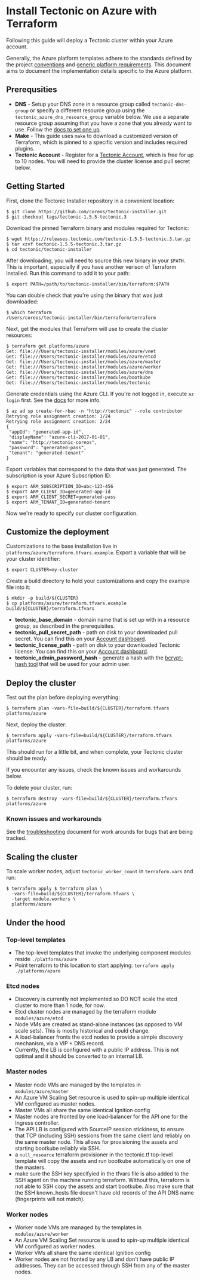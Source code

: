 # Install Tectonic on Azure with Terraform

Following this guide will deploy a Tectonic cluster within your Azure account.

Generally, the Azure platform templates adhere to the standards defined by the project [conventions][conventions] and [generic platform requirements][generic]. This document aims to document the implementation details specific to the Azure platform.

## Prerequsities

 - **DNS** - Setup your DNS zone in a resource group called `tectonic-dns-group` or specify a different resource group using the `tectonic_azure_dns_resource_group` variable below. We use a separate resource group assuming that you have a zone that you already want to use. Follow the [docs to set one up][azure-dns].
 - **Make** - This guide uses `make` to download a customized version of Terraform, which is pinned to a specific version and includes required plugins.
 - **Tectonic Account** - Register for a [Tectonic Account][register], which is free for up to 10 nodes. You will need to provide the cluster license and pull secret below.

## Getting Started

First, clone the Tectonic Installer repository in a convenient location:

```
$ git clone https://github.com/coreos/tectonic-installer.git
$ git checkout tags/tectonic-1.5.5-tectonic.3
```

Download the pinned Terraform binary and modules required for Tectonic:

```
$ wget https://releases.tectonic.com/tectonic-1.5.5-tectonic.3.tar.gz
$ tar xzvf tectonic-1.5.5-tectonic.3.tar.gz
$ cd tectonic/tectonic-installer
```

After downloading, you will need to source this new binary in your `$PATH`. This is important, especially if you have another verison of Terraform installed. Run this command to add it to your path:

```
$ export PATH=/path/to/tectonic-installer/bin/terraform:$PATH
```

You can double check that you're using the binary that was just downloaded:

```
$ which terraform
/Users/coreos/tectonic-installer/bin/terraform/terraform
```

Next, get the modules that Terraform will use to create the cluster resources:

```
$ terraform get platforms/azure
Get: file:///Users/tectonic-installer/modules/azure/vnet
Get: file:///Users/tectonic-installer/modules/azure/etcd
Get: file:///Users/tectonic-installer/modules/azure/master
Get: file:///Users/tectonic-installer/modules/azure/worker
Get: file:///Users/tectonic-installer/modules/azure/dns
Get: file:///Users/tectonic-installer/modules/bootkube
Get: file:///Users/tectonic-installer/modules/tectonic
```

Generate credentials using the Azure CLI. If you're not logged in, execute `az login` first. See the [docs][login] for more info.

```
$ az ad sp create-for-rbac -n "http://tectonic" --role contributor
Retrying role assignment creation: 1/24
Retrying role assignment creation: 2/24
{
 "appId": "generated-app-id",
 "displayName": "azure-cli-2017-01-01",
 "name": "http://tectonic-coreos",
 "password": "generated-pass",
 "tenant": "generated-tenant"
}
```

Export variables that correspond to the data that was just generated. The subscription is your Azure Subscription ID.

```
$ export ARM_SUBSCRIPTION_ID=abc-123-456
$ export ARM_CLIENT_ID=generated-app-id
$ export ARM_CLIENT_SECRET=generated-pass
$ export ARM_TENANT_ID=generated-tenant
```

Now we're ready to specify our cluster configuration.

## Customize the deployment

Customizations to the base installation live in `platforms/azure/terraform.tfvars.example`. Export a variable that will be your cluster identifier:

```
$ export CLUSTER=my-cluster
```

Create a build directory to hold your customizations and copy the example file into it:

```
$ mkdir -p build/${CLUSTER}
$ cp platforms/azure/terraform.tfvars.example build/${CLUSTER}/terraform.tfvars
```

 - **tectonic_base_domain** - domain name that is set up with in a resource group, as described in the prerequisites.
 - **tectonic_pull_secret_path** - path on disk to your downloaded pull secret. You can find this on your [Account dashboard][account].
 - **tectonic_license_path** - path on disk to your downloaded Tectonic license. You can find this on your [Account dashboard][account].
 - **tectonic_admin_password_hash** - generate a hash with the [bcrypt-hash tool][bcrypt] that will be used for your admin user.

## Deploy the cluster

Test out the plan before deploying everything:

```
$ terraform plan -vars-file=build/${CLUSTER}/terraform.tfvars platforms/azure
```

Next, deploy the cluster:

```
$ terraform apply -vars-file=build/${CLUSTER}/terraform.tfvars platforms/azure
```

This should run for a little bit, and when complete, your Tectonic cluster should be ready.

If you encounter any issues, check the known issues and workarounds below.

To delete your cluster, run:

```
$ terraform destroy -vars-file=build/${CLUSTER}/terraform.tfvars platforms/azure
```

### Known issues and workarounds

See the [troubleshooting][troubleshooting] document for work arounds for bugs that are being tracked.

## Scaling the cluster

To scale worker nodes, adjust `tectonic_worker_count` in `terraform.vars` and run:

```
$ terraform apply $ terraform plan \
  -vars-file=build/${CLUSTER}/terraform.tfvars \
  -target module.workers \
  platforms/azure
```

## Under the hood

### Top-level templates

* The top-level templates that invoke the underlying component modules reside `./platforms/azure`
* Point terraform to this location to start applying: `terraform apply ./platforms/azure`

### Etcd nodes

* Discovery is currently not implemented so DO NOT scale the etcd cluster to more than 1 node, for now.
* Etcd cluster nodes are managed by the terraform module `modules/azure/etcd`
* Node VMs are created as stand-alone instances (as opposed to VM scale sets). This is mostly historical and could change.
* A load-balancer fronts the etcd nodes to provide a simple discovery mechanism, via a VIP + DNS record.
* Currently, the LB is configured with a public IP address. This is not optimal and it should be converted to an internal LB.

### Master nodes

* Master node VMs are managed by the templates in `modules/azure/master`
* An Azure VM Scaling Set resource is used to spin-up multiple identical VM configured as master nodes.
* Master VMs all share the same identical Ignition config
* Master nodes are fronted by one load-balancer for the API one for the Ingress controller.
* The API LB is configured with SourceIP session stickiness, to ensure that TCP (including SSH) sessions from the same client land reliably on the same master node. This allows for provisioning the assets and starting bootkube reliably via SSH.
* a `null_resource` terraform provisioner in the tectonic.tf top-level template will copy the assets and run bootkube automatically on one of the masters.
* make sure the SSH key specifyied in the tfvars file is also added to the SSH agent on the machine running terraform. Without this, terraform is not able to SSH copy the assets and start bootkube. Also make sure that the SSH known_hosts file doesn't have old records of the API DNS name (fingerprints will not match).

### Worker nodes

* Worker node VMs are managed by the templates in `modules/azure/worker`
* An Azure VM Scaling Set resource is used to spin-up multiple identical VM configured as worker nodes.
* Worker VMs all share the same identical Ignition config
* Worker nodes are not fronted by any LB and don't have public IP addresses. They can be accessed through SSH from any of the master nodes.

[conventions]: ../conventions.md
[generic]: ../generic-platform.md
[register]: https://account.tectonic.com/signup/summary/tectonic-2016-12
[account]: https://account.tectonic.com
[bcrypt]: https://github.com/coreos/bcrypt-tool/releases/tag/v1.0.0
[plan-docs]: https://www.terraform.io/docs/commands/plan.html
[copy-docs]: https://www.terraform.io/docs/commands/apply.html
[troubleshooting]: ../troubleshooting.md
[login]: https://docs.microsoft.com/en-us/cli/azure/get-started-with-azure-cli
[azure-dns]: https://docs.microsoft.com/en-us/azure/dns/dns-getstarted-portal
